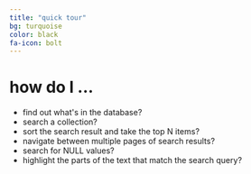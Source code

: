 ```yaml
---
title: "quick tour"
bg: turquoise
color: black
fa-icon: bolt
---
```


# **how do I ...**

- find out what's in the database?  
- search a collection?
- sort the search result and take the top N items?
- navigate between multiple pages of search results?
- search for NULL values?
- highlight the parts of the text that match the search query?   

